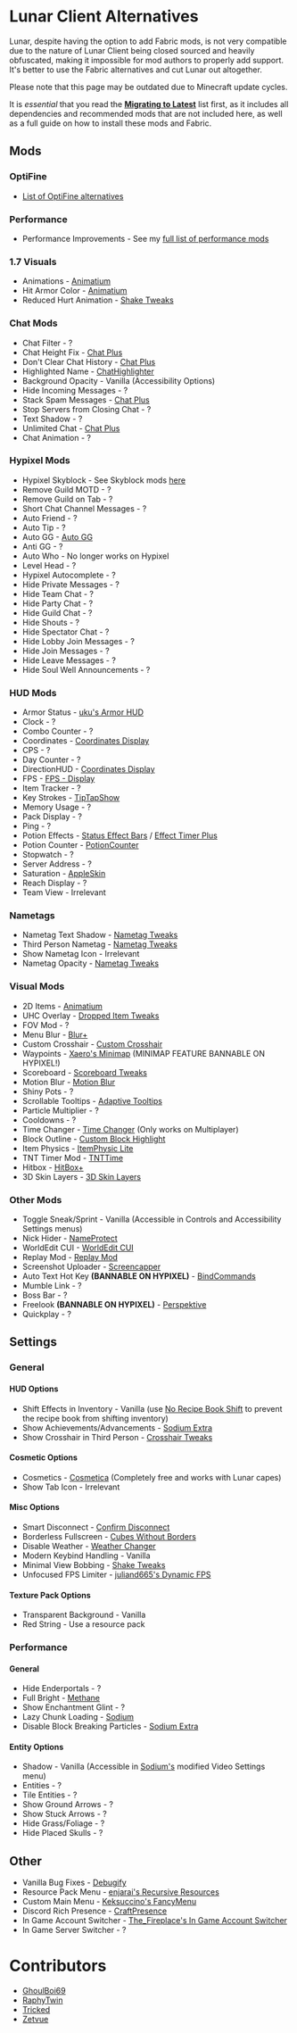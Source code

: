 # Lunar Client Alternatives

Lunar, despite having the option to add Fabric mods, is not very compatible due to the nature of Lunar Client being closed sourced and heavily obfuscated, making it impossible for mod authors to properly add support. It's better to use the Fabric alternatives and cut Lunar out altogether.

Please note that this page may be outdated due to Minecraft update cycles.

It is *essential* that you read the **[Migrating to Latest](https://alternatives.microcontrollers.dev/latest/migrating)** list first, as it includes all dependencies and recommended mods that are not included here, as well as a full guide on how to install these mods and Fabric.

## Mods

### OptiFine

* [List of OptiFine alternatives](https://alternatives.microcontrollers.dev/latest/migrating/#optifine-replacements)

### Performance

* Performance Improvements - See my [full list of performance mods](https://alternatives.microcontrollers.dev/latest/migrating/#performance)

### 1.7 Visuals

* Animations - [Animatium](https://modrinth.com/mod/animatium)
* Hit Armor Color - [Animatium](https://modrinth.com/mod/animatium)
* Reduced Hurt Animation - [Shake Tweaks](https://modrinth.com/mod/shaketweaks)

### Chat Mods

* Chat Filter - ?
* Chat Height Fix - [Chat Plus](https://modrinth.com/mod/chat-plus)
* Don't Clear Chat History - [Chat Plus](https://modrinth.com/mod/chat-plus)
* Highlighted Name - [ChatHighlighter](https://modrinth.com/mod/chathighlighter)
* Background Opacity - Vanilla (Accessibility Options)
* Hide Incoming Messages - ?
* Stack Spam Messages - [Chat Plus](https://modrinth.com/mod/chat-plus)
* Stop Servers from Closing Chat - ?
* Text Shadow - ?
* Unlimited Chat - [Chat Plus](https://modrinth.com/mod/chat-plus)
* Chat Animation - ?

### Hypixel Mods


* Hypixel Skyblock - See Skyblock mods [here](https://alternatives.microcontrollers.dev/latest/migrating/#skyblock-mods)
* Remove Guild MOTD - ?
* Remove Guild on Tab - ?
* Short Chat Channel Messages - ?
* Auto Friend - ?
* Auto Tip - ?
* Auto GG - [Auto GG](https://modrinth.com/mod/auto-gg)
* Anti GG - ?
* Auto Who - No longer works on Hypixel
* Level Head - ?
* Hypixel Autocomplete - ?
* Hide Private Messages - ?
* Hide Team Chat - ?
* Hide Party Chat - ?
* Hide Guild Chat - ?
* Hide Shouts - ?
* Hide Spectator Chat - ?
* Hide Lobby Join Messages - ?
* Hide Join Messages - ?
* Hide Leave Messages - ?
* Hide Soul Well Announcements - ?

### HUD Mods

* Armor Status - [uku's Armor HUD](https://modrinth.com/mod/ukus-armor-hud)
* Clock - ?
* Combo Counter - ?
* Coordinates - [Coordinates Display](https://modrinth.com/mod/coordinates-display)
* CPS - ?
* Day Counter - ?
* DirectionHUD - [Coordinates Display](https://modrinth.com/mod/coordinates-display)
* FPS - [FPS - Display](https://modrinth.com/mod/fpsdisplay)
* Item Tracker - ?
* Key Strokes - [TipTapShow](https://modrinth.com/mod/tiptapshow)
* Memory Usage - ?
* Pack Display - ?
* Ping - ?
* Potion Effects - [Status Effect Bars](https://modrinth.com/mod/status-effect-bars) / [Effect Timer Plus](https://modrinth.com/mod/effecttimerplus)
* Potion Counter - [PotionCounter](https://modrinth.com/mod/potioncounter)
* Stopwatch - ?
* Server Address -  ?
* Saturation - [AppleSkin](https://modrinth.com/mod/appleskin)
* Reach Display - ?
* Team View - Irrelevant

### Nametags

* Nametag Text Shadow - [Nametag Tweaks](https://modrinth.com/mod/nametagtweaks)
* Third Person Nametag - [Nametag Tweaks](https://modrinth.com/mod/nametagtweaks)
* Show Nametag Icon - Irrelevant
* Nametag Opacity - [Nametag Tweaks](https://modrinth.com/mod/nametagtweaks)

### Visual Mods

* 2D Items - [Animatium](https://modrinth.com/mod/animatium)
* UHC Overlay - [Dropped Item Tweaks](https://modrinth.com/mod/droppeditemtweaks)
* FOV Mod - ?
* Menu Blur - [Blur+](https://modrinth.com/mod/blur-fabric)
* Custom Crosshair - [Custom Crosshair](https://modrinth.com/mod/custom-crosshair-mod)
* Waypoints - [Xaero's Minimap](https://modrinth.com/mod/xaeros-minimap) (MINIMAP FEATURE BANNABLE ON HYPIXEL!)
* Scoreboard - [Scoreboard Tweaks](https://modrinth.com/mod/scoreboardtweaks)
* Motion Blur - [Motion Blur](https://modrinth.com/mod/motionblur)
* Shiny Pots - ?
* Scrollable Tooltips - [Adaptive Tooltips](https://modrinth.com/mod/adaptive-tooltips)
* Particle Multiplier - ?
* Cooldowns - ?
* Time Changer - [Time Changer](https://modrinth.com/mod/time-changer) (Only works on Multiplayer)
* Block Outline - [Custom Block Highlight](https://modrinth.com/mod/custom-block-highlight)
* Item Physics - [ItemPhysic Lite](https://modrinth.com/mod/itemphysic-lite)
* TNT Timer Mod - [TNTTime](https://modrinth.com/mod/tnttime)
* Hitbox - [HitBox+](https://modrinth.com/mod/hitboxplus)
* 3D Skin Layers - [3D Skin Layers](https://modrinth.com/mod/3dskinlayers)

### Other Mods

* Toggle Sneak/Sprint - Vanilla (Accessible in Controls and Accessibility Settings menus)
* Nick Hider - [NameProtect](https://modrinth.com/mod/nameprotect)
* WorldEdit CUI - [WorldEdit CUI](https://curseforge.com/minecraft/mc-mods/worldeditcui-fabric)
* Replay Mod - [Replay Mod](https://modrinth.com/mod/replaymod)
* Screenshot Uploader - [Screencapper](https://modrinth.com/mod/screencapper)
* Auto Text Hot Key **(BANNABLE ON HYPIXEL)** - [BindCommands](https://modrinth.com/mod/bindcommands)
* Mumble Link - ?
* Boss Bar - ?
* Freelook **(BANNABLE ON HYPIXEL)** - [Perspektive](https://modrinth.com/mod/perspektive)
* Quickplay - ?

## Settings

### General

#### HUD Options

* Shift Effects in Inventory - Vanilla (use [No Recipe Book Shift](https://modrinth.com/mod/no-recipe-book-shift) to prevent the recipe book from shifting inventory)
* Show Achievements/Advancements - [Sodium Extra](https://modrinth.com/mod/sodium-extra)
* Show Crosshair in Third Person - [Crosshair Tweaks](https://modrinth.com/mod/crosshairtweaks)

#### Cosmetic Options

* Cosmetics - [Cosmetica](https://modrinth.com/mod/cosmetica) (Completely free and works with Lunar capes)
* Show Tab Icon - Irrelevant

#### Misc Options

* Smart Disconnect - [Confirm Disconnect](https://modrinth.com/mod/confirm-disconnect)
* Borderless Fullscreen - [Cubes Without Borders](https://modrinth.com/mod/cubes-with-borders)
* Disable Weather - [Weather Changer](https://modrinth.com/mod/weather-changer)
* Modern Keybind Handling - Vanilla
* Minimal View Bobbing - [Shake Tweaks](https://modrinth.com/mod/shaketweaks)
* Unfocused FPS Limiter - [juliand665's Dynamic FPS](https://modrinth.com/mod/dynamic-fps)

#### Texture Pack Options

* Transparent Background - Vanilla
* Red String - Use a resource pack

### Performance

#### General

* Hide Enderportals - ?
* Full Bright - [Methane](https://modrinth.com/mod/methane)
* Show Enchantment Glint - ?
* Lazy Chunk Loading - [Sodium](https://modrinth.com/mod/sodium)
* Disable Block Breaking Particles - [Sodium Extra](https://modrinth.com/mod/sodium-extra)

#### Entity Options

* Shadow - Vanilla (Accessible in [Sodium's](https://modrinth.com/mod/sodium) modified Video Settings menu)
* Entities - ?
* Tile Entities - ?
* Show Ground Arrows - ?
* Show Stuck Arrows - ?
* Hide Grass/Foliage - ?
* Hide Placed Skulls - ?

## Other

* Vanilla Bug Fixes - [Debugify](https://modrinth.com/mod/debugify)
* Resource Pack Menu - [enjarai's Recursive Resources](https://modrinth.com/mod/recursiveresources)
* Custom Main Menu - [Keksuccino's FancyMenu](https://modrinth.com/mod/fancymenu)
* Discord Rich Presence - [CraftPresence](https://modrinth.com/mod/craftpresence)
* In Game Account Switcher - [The_Fireplace's In Game Account Switcher](https://modrinth.com/mod/in-game-account-switcher)
* In Game Server Switcher - ?

# Contributors

* [GhoulBoi69](https://github.com/GhoulBoii)
* [RaphyTwin](https://github.com/RaphyTwin)
* [Tricked](https://github.com/Tricked-dev)
* [Zetvue](https://zetvue.github.io)
